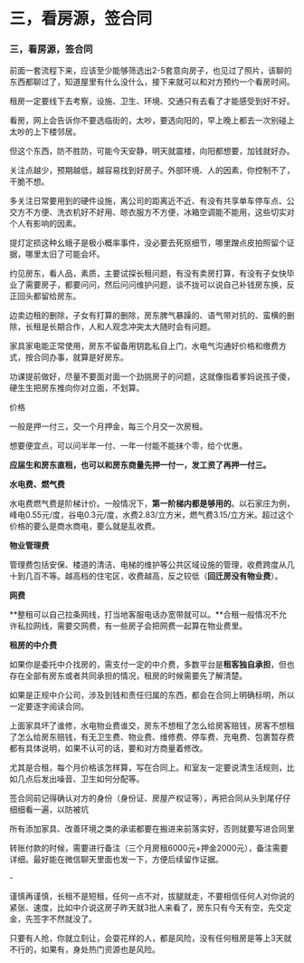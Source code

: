 # 三，看房源，签合同

### 三，看房源，签合同

前面一套流程下来，应该至少能够筛选出2-5套意向房子，也见过了照片，该聊的东西都聊过了，知道屋里有什么没什么，接下来就可以和对方预约一个看房时间。

租房一定要线下去考察，设施、卫生、环境、交通只有去看了才能感受到好不好。

看房，网上会告诉你不要选临街的，太吵，要选向阳的，早上晚上都去一次别碰上太吵的上下楼邻居。

但这个东西，防不胜防，可能今天安静，明天就震楼，向阳都想要，加钱就好办。

关注点越少，预期越低，越容易找到好房子。外部环境、人的因素，你控制不了，干脆不想。

多关注日常要用到的硬件设施，离公司的距离近不近、有没有共享单车停车点、公交方不方便、洗衣机好不好用、晾衣服方不方便，冰箱空调能不能用，这些切实对个人有影响的因素。

提灯定损这种幺蛾子是极小概率事件，没必要去死抠细节，哪里蹭点皮拍照留个证据，哪里太旧了可能会坏。

约见房东，看人品，素质，主要试探长租问题，有没有卖房打算，有没有子女快毕业了需要房子，都要问问，然后问问维护问题，谈不拢可以说自己补钱房东换，反正回头都留给房东。

边卖边租的删除，子女有打算的删除，房东脾气暴躁的、语气带对抗的、蛮横的删除，长租是长期合作，人和人观念冲突太大随时会有问题。

家具家电能正常使用，房东不留备用钥匙私自上门，水电气沟通好价格和缴费方式，按合同办事，就算是好房东。

功课提前做好，尽量不要面对面一个劲挑房子的问题，这就像指着爹妈说孩子傻，硬生生把房东推向你对立面，不划算。

价格

一般是押一付三，交一个月押金，每三个月交一次房租。

想要便宜点，可以问半年一付、一年一付能不能抹个零，给个优惠。

**应届生和房东直租，也可以和房东商量先押一付一，发工资了再押一付三。**

**水电费、燃气费**

水电费燃气费是阶梯计价。一般情况下，**第一阶梯内都是够用的**。以石家庄为例，峰电0.55元/度，谷电0.3元/度，水费2.83/立方米，燃气费3.15/立方米。超过这个价格的要么是商水商电，要么就是乱收费。

**物业管理费**

管理费包括安保、楼道的清洁、电梯的维护等公共区域设施的管理，收费跨度从几十到几百不等。越高档的住宅区，收费越高，反之较低（**回迁房没有物业费**）。

**网费**

**整租可以自己拉条网线，打当地客服电话办宽带就可以。**合租一般情况不允许私拉网线，需要交网费，有一些房子会把网费一起算在物业费里。

**租房的中介费**

如果你是委托中介找房的，需支付一定的中介费，多数平台是**租客独自承担**，但也存在全部有房东或者共同承担的情况，租房的时候需要先了解清楚。

如果是正规中介公司，涉及到钱和责任归属的东西，都会在合同上明确标明，所以一定要逐字阅读合同。

上面家具坏了谁修，水电物业费谁交，房东不想租了怎么给房客赔钱，房客不想租了怎么给房东赔钱，有无卫生费、物业费、维修费、停车费、充电费、包裹暂存费都有具体说明，如果不认可的话，要和对方商量着修改。

尤其是合租，每个月价格该怎样算，写在合同上。和室友一定要说清生活规则，比如几点后发出噪音、卫生如何分配等。

签合同前记得确认对方的身份（身份证、房屋产权证等），再把合同从头到尾仔仔细细看一遍，以防被坑

所有添加家具、改善环境之类的承诺都要在搬进来前落实好，否则就要写进合同里

转账付款的时候，需要进行备注（三个月房租6000元+押金2000元），备注需要详细。最好能在微信聊天里面也发一下，方便后续留作证据。

\-

谨慎再谨慎，长租不是短租，任何一点不对，拔腿就走，不要相信任何人对你说的紧张、速度，比如中介说这房子昨天就3批人来看了，房东只有今天有空，先交定金，先签字不然就没了。

只要有人抢，你就立刻让，会耍花样的人，都是风险，没有任何租房是等上3天就不行的，如果有，身处热门资源也是风险。
